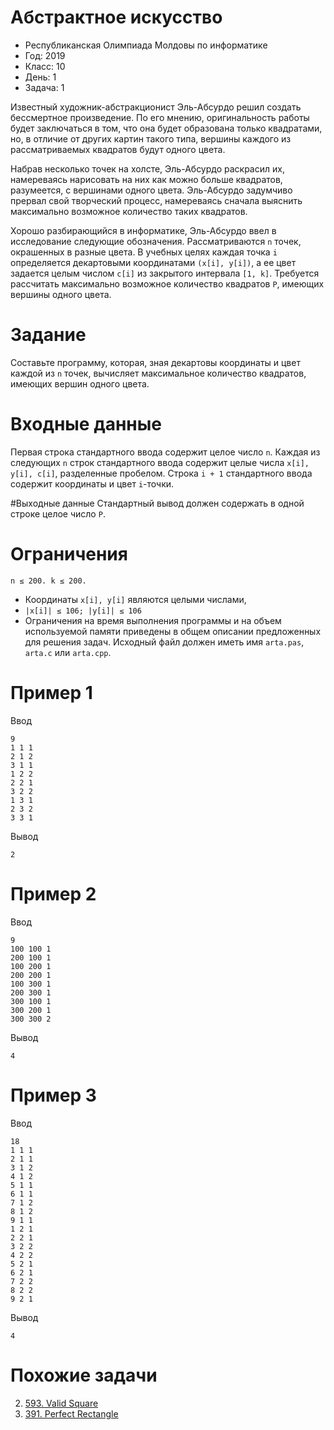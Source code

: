 # Абстрактное искусство
* Республиканская Олимпиада Молдовы по информатике
* Год: 2019
* Класс: 10
* День: 1
* Задача: 1

Известный художник-абстракционист Эль-Абсурдо решил создать бессмертное
произведение. По его мнению, оригинальность работы будет заключаться в том, что она будет
образована только квадратами, но, в отличие от других картин такого типа, вершины каждого
из рассматриваемых квадратов будут одного цвета.  

Набрав несколько точек на холсте, Эль-Абсурдо раскрасил их, намереваясь нарисовать
на них как можно больше квадратов, разумеется, с вершинами одного цвета. Эль-Абсурдо
задумчиво прервал свой творческий процесс, намереваясь сначала выяснить максимально
возможное количество таких квадратов.  

Хорошо разбирающийся в информатике, Эль-Абсурдо ввел в исследование следующие
обозначения.
Рассматриваются `n` точек, окрашенных в разные цвета. В учебных целях каждая точка `i`
определяется декартовыми координатами `(x[i], y[i])`, а ее цвет задается целым числом `c[i]` из
закрытого интервала `[1, k]`. Требуется рассчитать максимально возможное количество
квадратов `P`, имеющих вершины одного цвета.


# Задание 
Составьте программу, которая, зная декартовы координаты и цвет каждой из
`n` точек, вычисляет максимальное количество квадратов, имеющих вершин одного цвета.

# Входные данные 
Первая строка стандартного ввода содержит целое число `n`. 
Каждая из следующих `n` строк стандартного ввода содержит целые числа `x[i], y[i], c[i]`, разделенные пробелом.
Строка `i + 1` стандартного ввода содержит координаты и цвет `i`-точки.

#Выходные данные 
Стандартный вывод должен содержать в одной строке целое число `P`.

# Ограничения 
`n ≤ 200. k ≤ 200.` 
* Координаты `x[i], y[i]` являются целыми числами, 
* `|x[i]| ≤ 106; |y[i]| ≤ 106`
* Ограничения на время выполнения программы и на объем используемой памяти приведены в общем описании предложенных для решения задач. 
Исходный файл должен иметь имя `arta.pas`, `arta.c` или `arta.cpp`.

# Пример 1
Ввод
```
9
1 1 1
2 1 2
3 1 1
1 2 2
2 2 1
3 2 2
1 3 1
2 3 2
3 3 1
```

Вывод
```
2
```

# Пример 2
Ввод
```
9
100 100 1
200 100 1
100 200 1
200 200 1
100 300 1
200 300 1
300 100 1
300 200 1
300 300 2
```

Вывод
```
4
```

# Пример 3
Ввод
```
18
1 1 1
2 1 1
3 1 2
4 1 2
5 1 1
6 1 1
7 1 2
8 1 2
9 1 1
1 2 1
2 2 1
3 2 2
4 2 2
5 2 1
6 2 1
7 2 2
8 2 2
9 2 1
```

Вывод
```
4
```

# Похожие задачи
2. [593. Valid Square](https://leetcode.com/problems/valid-square/)
1. [391. Perfect Rectangle](https://leetcode.com/problems/perfect-rectangle/)